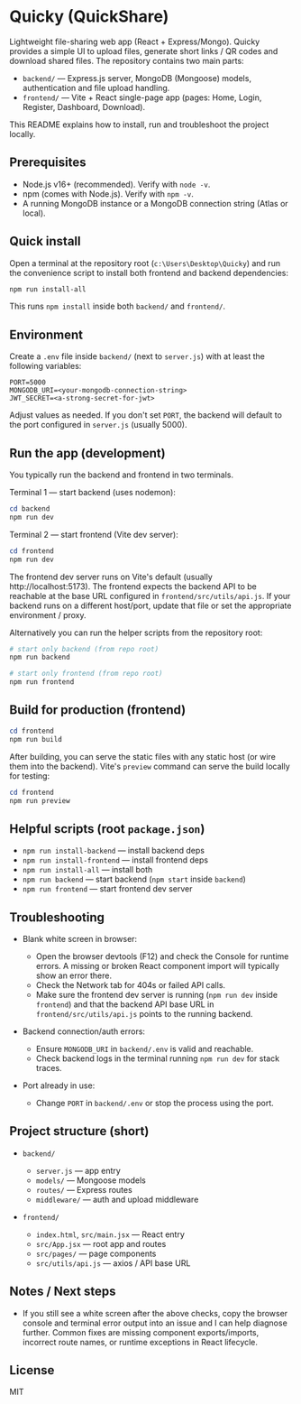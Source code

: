 # Quicky (QuickShare)

Lightweight file-sharing web app (React + Express/Mongo). Quicky provides a simple UI to upload files, generate short links / QR codes and download shared files. The repository contains two main parts:

- `backend/` — Express.js server, MongoDB (Mongoose) models, authentication and file upload handling.
- `frontend/` — Vite + React single-page app (pages: Home, Login, Register, Dashboard, Download).

This README explains how to install, run and troubleshoot the project locally.

## Prerequisites

- Node.js v16+ (recommended). Verify with `node -v`.
- npm (comes with Node.js). Verify with `npm -v`.
- A running MongoDB instance or a MongoDB connection string (Atlas or local).

## Quick install

Open a terminal at the repository root (`c:\Users\Desktop\Quicky`) and run the convenience script to install both frontend and backend dependencies:

```powershell
npm run install-all
```

This runs `npm install` inside both `backend/` and `frontend/`.

## Environment

Create a `.env` file inside `backend/` (next to `server.js`) with at least the following variables:

```
PORT=5000
MONGODB_URI=<your-mongodb-connection-string>
JWT_SECRET=<a-strong-secret-for-jwt>
```

Adjust values as needed. If you don't set `PORT`, the backend will default to the port configured in `server.js` (usually 5000).

## Run the app (development)

You typically run the backend and frontend in two terminals.

Terminal 1 — start backend (uses nodemon):

```powershell
cd backend
npm run dev
```

Terminal 2 — start frontend (Vite dev server):

```powershell
cd frontend
npm run dev
```

The frontend dev server runs on Vite's default (usually http://localhost:5173). The frontend expects the backend API to be reachable at the base URL configured in `frontend/src/utils/api.js`. If your backend runs on a different host/port, update that file or set the appropriate environment / proxy.

Alternatively you can run the helper scripts from the repository root:

```powershell
# start only backend (from repo root)
npm run backend

# start only frontend (from repo root)
npm run frontend
```

## Build for production (frontend)

```powershell
cd frontend
npm run build
```

After building, you can serve the static files with any static host (or wire them into the backend). Vite's `preview` command can serve the build locally for testing:

```powershell
cd frontend
npm run preview
```

## Helpful scripts (root `package.json`)

- `npm run install-backend` — install backend deps
- `npm run install-frontend` — install frontend deps
- `npm run install-all` — install both
- `npm run backend` — start backend (`npm start` inside `backend`)
- `npm run frontend` — start frontend dev server

## Troubleshooting

- Blank white screen in browser:
  - Open the browser devtools (F12) and check the Console for runtime errors. A missing or broken React component import will typically show an error there.
  - Check the Network tab for 404s or failed API calls.
  - Make sure the frontend dev server is running (`npm run dev` inside `frontend`) and that the backend API base URL in `frontend/src/utils/api.js` points to the running backend.

- Backend connection/auth errors:
  - Ensure `MONGODB_URI` in `backend/.env` is valid and reachable.
  - Check backend logs in the terminal running `npm run dev` for stack traces.

- Port already in use:
  - Change `PORT` in `backend/.env` or stop the process using the port.

## Project structure (short)

- `backend/`
  - `server.js` — app entry
  - `models/` — Mongoose models
  - `routes/` — Express routes
  - `middleware/` — auth and upload middleware

- `frontend/`
  - `index.html`, `src/main.jsx` — React entry
  - `src/App.jsx` — root app and routes
  - `src/pages/` — page components
  - `src/utils/api.js` — axios / API base URL

## Notes / Next steps

- If you still see a white screen after the above checks, copy the browser console and terminal error output into an issue and I can help diagnose further. Common fixes are missing component exports/imports, incorrect route names, or runtime exceptions in React lifecycle.

## License

MIT
